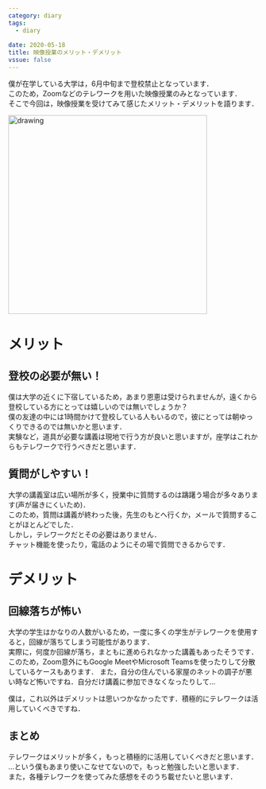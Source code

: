 ```yaml
---
category: diary
tags:
  - diary
  
date: 2020-05-18
title: 映像授業のメリット・デメリット
vssue: false
---
```


僕が在学している大学は，6月中旬まで登校禁止となっています．  
このため，Zoomなどのテレワークを用いた映像授業のみとなっています．  
そこで今回は，映像授業を受けてみて感じたメリット・デメリットを語ります．

<!-- more -->
<img src="/img/shigoto_zaitaku_cat_man.png" alt="drawing" width="400"/>

# メリット
## 登校の必要が無い！
僕は大学の近くに下宿しているため，あまり恩恵は受けられませんが，遠くから登校している方にとっては嬉しいのでは無いでしょうか？  
僕の友達の中には1時間かけて登校している人もいるので，彼にとっては朝ゆっくりできるのでは無いかと思います．  
実験など，道具が必要な講義は現地で行う方が良いと思いますが，座学はこれからもテレワークで行うべきだと思います．

## 質問がしやすい！
大学の講義室は広い場所が多く，授業中に質問するのは躊躇う場合が多々あります(声が届きにくいため)．  
このため，質問は講義が終わった後，先生のもとへ行くか，メールで質問することがほとんどでした．  
しかし，テレワークだとその必要はありません．  
チャット機能を使ったり，電話のようにその場で質問できるからです．  

# デメリット
## 回線落ちが怖い
大学の学生はかなりの人数がいるため，一度に多くの学生がテレワークを使用すると，回線が落ちてしまう可能性があります．  
実際に，何度か回線が落ち，まともに進められなかった講義もあったそうです．  
このため，Zoom意外にもGoogle MeetやMicrosoft Teamsを使ったりして分散しているケースもあります．
また，自分の住んでいる家屋のネットの調子が悪い時など怖いですね．自分だけ講義に参加できなくなったりして...

僕は，これ以外はデメリットは思いつかなかったです．積極的にテレワークは活用していくべきですね．

## まとめ
テレワークはメリットが多く，もっと積極的に活用していくべきだと思います．  
...という僕もあまり使いこなせてないので，もっと勉強したいと思います．  
また，各種テレワークを使ってみた感想をそのうち載せたいと思います．